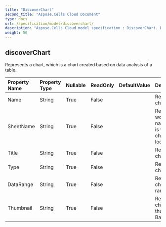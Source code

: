 ```yaml
---
title: "DiscoverChart"
second_title: "Aspose.Cells Cloud Document"
type: docs
url: /specification/model/discoverchart/
description: "Aspose.Cells Cloud model specification : DiscoverChart. Effortlessly handle Excel and other spreadsheet documents with features like opening, generating, editing, splitting, merging, comparing, and converting."
weight: 50
---
```


## **discoverChart**

Represents a chart, which is a chart created based on data analysis of a table. 

| Property Name | Property Type | Nullable |  ReadOnly | DefaultValue | Description | 
| :- | :- | :- |:- |  :- | :- |
| Name | String | True |  False |  | Represents chart name. |  
| SheetName | String | True |  False |  | Represents worksheet name which is where the chart is located. |  
| Title | String | True |  False |  | Represents chart title. |  
| Type | String | True |  False |  | Represents chart type. |  
| DataRange | String | True |  False |  | Represents chart data range. |  
| Thumbnail | String | True |  False |  | Represents chart thumbnail. Base64String |  

